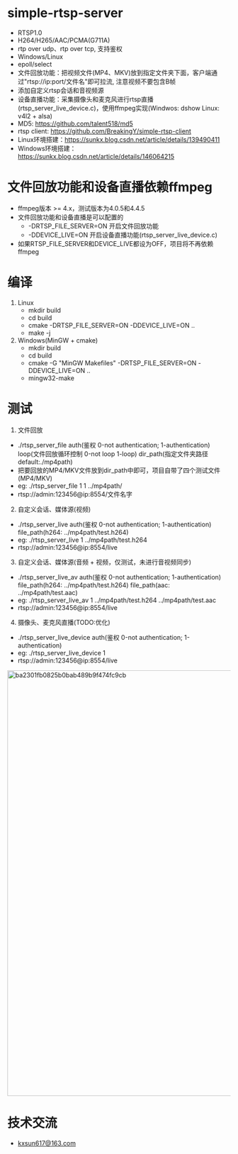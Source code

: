 # simple-rtsp-server
* RTSP1.0
* H264/H265/AAC/PCMA(G711A)
* rtp over udp、rtp over tcp, 支持鉴权
* Windows/Linux
* epoll/select
* 文件回放功能：把视频文件(MP4、MKV)放到指定文件夹下面，客户端通过"rtsp://ip:port/文件名"即可拉流, 注意视频不要包含B帧
* 添加自定义rtsp会话和音视频源
* 设备直播功能：采集摄像头和麦克风进行rtsp直播(rtsp_server_live_device.c)，使用ffmpeg实现(Windwos: dshow Linux: v4l2 + alsa)
* MD5: https://github.com/talent518/md5
* rtsp client: https://github.com/BreakingY/simple-rtsp-client
* Linux环境搭建：https://sunkx.blog.csdn.net/article/details/139490411
* Windows环境搭建：https://sunkx.blog.csdn.net/article/details/146064215
  
# 文件回放功能和设备直播依赖ffmpeg
* ffmpeg版本 >= 4.x，测试版本为4.0.5和4.4.5
* 文件回放功能和设备直播是可以配置的
  * -DRTSP_FILE_SERVER=ON 开启文件回放功能
  * -DDEVICE_LIVE=ON 开启设备直播功能(rtsp_server_live_device.c)
* 如果RTSP_FILE_SERVER和DEVICE_LIVE都设为OFF，项目将不再依赖ffmpeg

# 编译
1. Linux
   * mkdir build
   * cd build
   * cmake -DRTSP_FILE_SERVER=ON -DDEVICE_LIVE=ON ..
   * make -j
2. Windows(MinGW + cmake)
   * mkdir build
   * cd build
   * cmake -G "MinGW Makefiles" -DRTSP_FILE_SERVER=ON -DDEVICE_LIVE=ON .. 
   * mingw32-make

# 测试
1. 文件回放
* ./rtsp_server_file auth(鉴权 0-not authentication; 1-authentication) loop(文件回放循环控制 0-not loop 1-loop) dir_path(指定文件夹路径 default:./mp4path)
* 把要回放的MP4/MKV文件放到dir_path中即可，项目自带了四个测试文件(MP4/MKV)
* eg: ./rtsp_server_file 1 1 ../mp4path/
* rtsp://admin:123456@ip:8554/文件名字
2. 自定义会话、媒体源(视频)
* ./rtsp_server_live auth(鉴权 0-not authentication; 1-authentication) file_path(h264: ../mp4path/test.h264)
* eg: ./rtsp_server_live 1 ../mp4path/test.h264
* rtsp://admin:123456@ip:8554/live
3. 自定义会话、媒体源(音频 + 视频，仅测试，未进行音视频同步)
* ./rtsp_server_live_av auth(鉴权 0-not authentication; 1-authentication) file_path(h264: ../mp4path/test.h264) file_path(aac: ../mp4path/test.aac)
* eg: ./rtsp_server_live_av 1 ../mp4path/test.h264 ../mp4path/test.aac
* rtsp://admin:123456@ip:8554/live
4. 摄像头、麦克风直播(TODO:优化)
* ./rtsp_server_live_device auth(鉴权 0-not authentication; 1-authentication)
* eg: ./rtsp_server_live_device 1
* rtsp://admin:123456@ip:8554/live

<img width="960" alt="ba2301fb0825b0bab489b9f474fc9cb" src="https://github.com/BreakingY/simple-rtsp-server/assets/99859929/24308b63-235a-4a75-adc7-67c43bde51dd">

# 技术交流
* kxsun617@163.com
